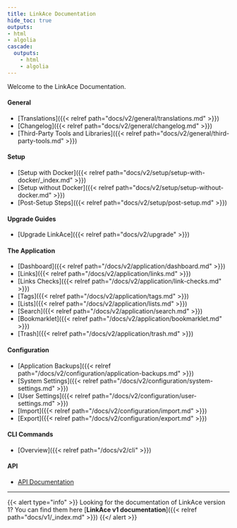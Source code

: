 ```yaml
---
title: LinkAce Documentation
hide_toc: true
outputs:
- html
- algolia 
cascade:
  outputs:
    - html
    - algolia
---
```


Welcome to the LinkAce Documentation.

#### General

* [Translations]({{< relref path="docs/v2/general/translations.md" >}})
* [Changelog]({{< relref path="docs/v2/general/changelog.md" >}})
* [Third-Party Tools and Libraries]({{< relref path="docs/v2/general/third-party-tools.md" >}})

#### Setup

* [Setup with Docker]({{< relref path="docs/v2/setup/setup-with-docker/_index.md" >}})
* [Setup without Docker]({{< relref path="docs/v2/setup/setup-without-docker.md" >}})
* [Post-Setup Steps]({{< relref path="docs/v2/setup/post-setup.md" >}})

#### Upgrade Guides

* [Upgrade LinkAce]({{< relref path="docs/v2/upgrade" >}})

#### The Application

* [Dashboard]({{< relref path="/docs/v2/application/dashboard.md" >}})
* [Links]({{< relref path="/docs/v2/application/links.md" >}})
* [Links Checks]({{< relref path="/docs/v2/application/link-checks.md" >}})
* [Tags]({{< relref path="/docs/v2/application/tags.md" >}})
* [Lists]({{< relref path="/docs/v2/application/lists.md" >}})
* [Search]({{< relref path="/docs/v2/application/search.md" >}})
* [Bookmarklet]({{< relref path="/docs/v2/application/bookmarklet.md" >}})
* [Trash]({{< relref path="/docs/v2/application/trash.md" >}})

#### Configuration

* [Application Backups]({{< relref path="/docs/v2/configuration/application-backups.md" >}})
* [System Settings]({{< relref path="/docs/v2/configuration/system-settings.md" >}})
* [User Settings]({{< relref path="/docs/v2/configuration/user-settings.md" >}})
* [Import]({{< relref path="/docs/v2/configuration/import.md" >}})
* [Export]({{< relref path="/docs/v2/configuration/export.md" >}})

#### CLI Commands

* [Overview]({{< relref path="/docs/v2/cli" >}})

#### API

* [API Documentation](https://linkace.stoplight.io/docs/api-docs/)


---


{{< alert type="info" >}}
Looking for the documentation of LinkAce version 1? You can find them here [**LinkAce v1 documentation**]({{< relref path="docs/v1/_index.md" >}})
{{</ alert >}}
